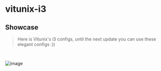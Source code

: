 # vitunix-i3

## Showcase

> Here is Vitunix's i3 configs, until the next update you can use these elegant configs :))
<br />

![image](https://user-images.githubusercontent.com/56447720/257070913-e2c0c1fa-5ff9-43e9-abc7-7d221f308b95.png)
